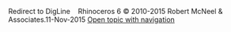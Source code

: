 ---
---

Redirect to DigLine&#160;
&#160;
Rhinoceros 6 © 2010-2015 Robert McNeel &amp; Associates.11-Nov-2015
 [Open topic with navigation](digline.html) 

